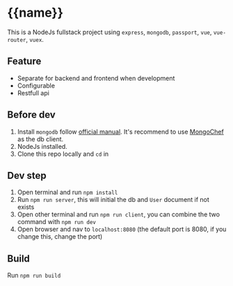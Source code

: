 # {{name}}
This is a NodeJs fullstack project using `express`, `mongodb`, `passport`, `vue`, `vue-router`, `vuex`.

## Feature
- Separate for backend and frontend when development
- Configurable
- Restfull api

## Before dev
1. Install `mongodb` follow [official manual](https://docs.mongodb.com/manual/installation/). It's recommend to use [MongoChef](3t.io/mongochef/) as the db client.
2. NodeJs installed.
3. Clone this repo locally and `cd` in

## Dev step
1. Open terminal and run `npm install`
2. Run `npm run server`, this will initial the db and `User` document if not exists
3. Open other terminal and run `npm run client`, you can combine the two command with `npm run dev`
4. Open browser and nav to `localhost:8080` (the default port is 8080, if you change this, change the port)

## Build
Run `npm run build`
